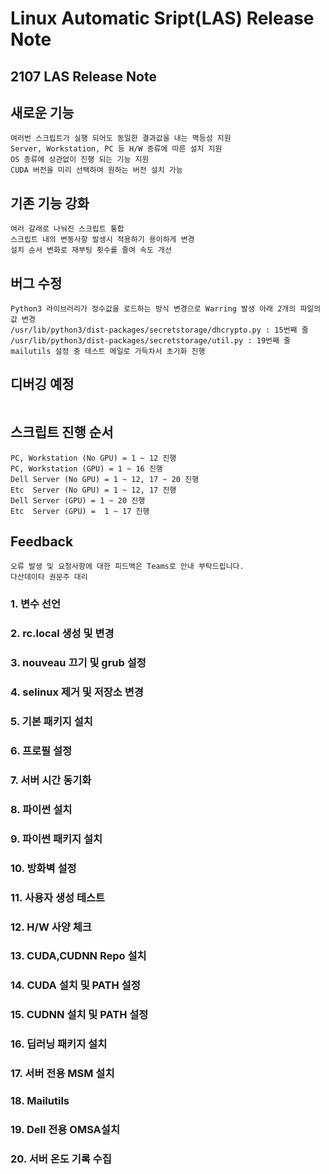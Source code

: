 # Linux Automatic Sript(LAS) Release Note

## 2107 LAS Release Note

## 새로운 기능
```
여러번 스크립트가 실행 되어도 동일한 결과값을 내는 멱등성 지원
Server, Workstation, PC 등 H/W 종류에 따른 설치 지원
OS 종류에 상관없이 진행 되는 기능 지원
CUDA 버전을 미리 선택하여 원하는 버전 설치 가능
```
## 기존 기능 강화
```
여러 갈래로 나눠진 스크립트 통합
스크립트 내의 변동사항 발생시 적용하기 용이하게 변경
설치 순서 변화로 재부팅 횟수를 줄여 속도 개선
```
## 버그 수정
```
Python3 라이브러리가 정수값을 로드하는 방식 변경으로 Warring 발생 아래 2개의 파일의 값 변경
/usr/lib/python3/dist-packages/secretstorage/dhcrypto.py : 15번째 줄
/usr/lib/python3/dist-packages/secretstorage/util.py : 19번째 줄
mailutils 설정 중 테스트 메일로 가득차서 초기화 진행
```

## 디버깅 예정
```

```

## 스크립트 진행 순서
```
PC, Workstation (No GPU) = 1 ~ 12 진행
PC, Workstation (GPU) = 1 ~ 16 진행
Dell Server (No GPU) = 1 ~ 12, 17 ~ 20 진행
Etc  Server (No GPU) = 1 ~ 12, 17 진행
Dell Server (GPU) = 1 ~ 20 진행
Etc  Server (GPU) =  1 ~ 17 진행
```
## Feedback
```
오류 발생 및 요청사항에 대한 피드백은 Teams로 안내 부탁드립니다.
다산데이타 권문주 대리
```

### 1. 변수 선언

### 2. rc.local 생성 및 변경

### 3. nouveau 끄기 및 grub 설정

### 4. selinux 제거 및 저장소 변경

### 5. 기본 패키지 설치

### 6. 프로필 설정

### 7. 서버 시간 동기화

### 8. 파이썬 설치

### 9. 파이썬 패키지 설치

### 10. 방화벽 설정

### 11. 사용자 생성 테스트

### 12. H/W 사양 체크

### 13. CUDA,CUDNN Repo 설치

### 14. CUDA 설치 및 PATH 설정

### 15. CUDNN 설치 및 PATH 설정

### 16. 딥러닝 패키지 설치

### 17. 서버 전용 MSM 설치

### 18. Mailutils

### 19. Dell 전용 OMSA설치

### 20. 서버 온도 기록 수집
